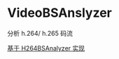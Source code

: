 # VideoBSAnslyzer
分析 h.264/ h.265 码流

[基于 H264BSAnalyzer 实现](https://github.com/latelee/H264BSAnalyzer)
